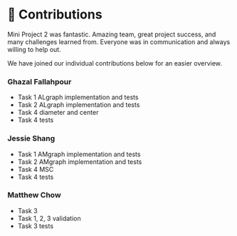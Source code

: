 # 📄 Contributions

Mini Project 2 was fantastic. Amazing team, great project success, and many challenges learned from. Everyone was in communication and always willing to help out. 

We have joined our individual contributions below for an easier overview.

### Ghazal Fallahpour
- Task 1 ALgraph implementation and tests
- Task 2 ALgraph implementation and tests
- Task 4 diameter and center
- Task 4 tests


### Jessie Shang
- Task 1 AMgraph implementation and tests
- Task 2 AMgraph implementation and tests
- Task 4 MSC
- Task 4 tests


### Matthew Chow
- Task 3 
- Task 1, 2, 3 validation
- Task 3 tests
